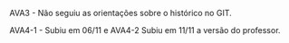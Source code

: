 AVA3 - Não seguiu as orientações sobre o histórico no GIT.

AVA4-1 - Subiu em 06/11 e AVA4-2 Subiu em 11/11 a versão do professor.
